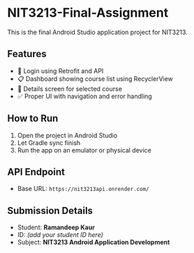 # NIT3213-Final-Assignment

This is the final Android Studio application project for NIT3213.

## Features

- 🔐 Login using Retrofit and API
- 📋 Dashboard showing course list using RecyclerView
- 📄 Details screen for selected course
- ✅ Proper UI with navigation and error handling

## How to Run

1. Open the project in Android Studio
2. Let Gradle sync finish
3. Run the app on an emulator or physical device

## API Endpoint

- Base URL: `https://nit3213api.onrender.com/`

## Submission Details

- Student: **Ramandeep Kaur**
- ID: *(add your student ID here)*
- Subject: **NIT3213 Android Application Development**

